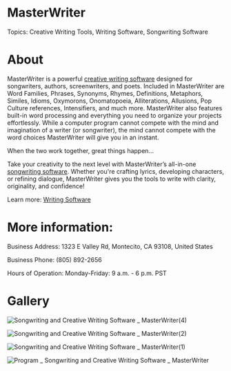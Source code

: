 # MasterWriter

Topics: Creative Writing Tools, Writing Software, Songwriting Software

# About

MasterWriter is a powerful <a href="https://masterwriter.com/creative_writers">creative writing software</a> designed for songwriters, authors, screenwriters, and poets. Included in MasterWriter are Word Families, Phrases, Synonyms, Rhymes, Definitions, Metaphors, Similes, Idioms, Oxymorons, Onomatopoeia, Alliterations, Allusions, Pop Culture references, Intensifiers, and much more. MasterWriter also features built-in word processing and everything you need to organize your projects effortlessly. While a computer program cannot compete with the mind and imagination of a writer (or songwriter), the mind cannot compete with the word choices MasterWriter will give you in an instant.

When the two work together, great things happen…

Take your creativity to the next level with MasterWriter’s all-in-one <a href="https://masterwriter.com/songwriters">songwriting software</a>. Whether you're crafting lyrics, developing characters, or refining dialogue, MasterWriter gives you the tools to write with clarity, originality, and confidence!

Learn more: <a href="https://masterwriter.com">Writing Software</a>

# More information:

Business Address: 1323 E Valley Rd, Montecito, CA 93108, United States

Business Phone: (805) 892-2656

Hours of Operation: Monday-Friday: 9 a.m. - 6 p.m. PST

# Gallery

![Songwriting and Creative Writing Software _ MasterWriter(4)](https://github.com/user-attachments/assets/4953fffd-6343-4754-a8b9-d0c1ac60ceab)

![Songwriting and Creative Writing Software _ MasterWriter(2)](https://github.com/user-attachments/assets/550bc535-a2ee-4b7a-ba43-1acca29bd59e)

![Songwriting and Creative Writing Software _ MasterWriter(1)](https://github.com/user-attachments/assets/0f0272a4-3b2c-447f-b743-3bf826f3b234)

![Program _ Songwriting and Creative Writing Software _ MasterWriter](https://github.com/user-attachments/assets/ca160442-636c-49d1-8da2-517ed0b29219)
